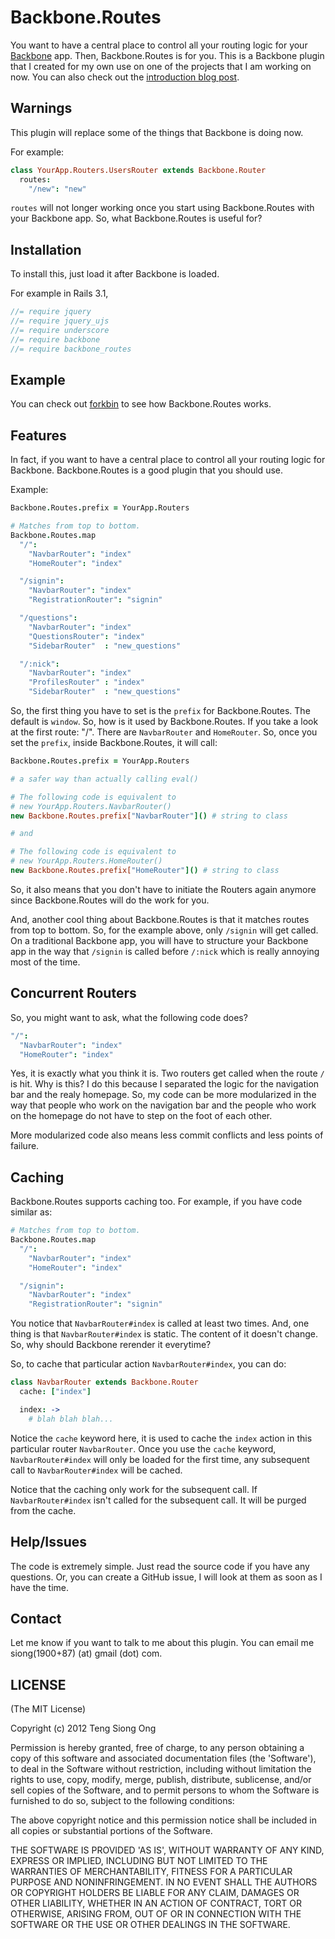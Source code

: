 # Backbone.Routes

You want to have a central place to control all your routing logic for
your [Backbone][1] app. Then, Backbone.Routes is for you. This is a
Backbone plugin that I created for my own use on one of the projects
that I am working on now. You can also check out the [introduction blog 
post][2].

## Warnings

This plugin will replace some of the things that Backbone is
doing now.

For example:

```coffeescript
class YourApp.Routers.UsersRouter extends Backbone.Router
  routes:
    "/new": "new"
```

`routes` will not longer working once you start using Backbone.Routes
with your Backbone app. So, what Backbone.Routes is useful for?

## Installation

To install this, just load it after Backbone is loaded.

For example in Rails 3.1,

```javascript
//= require jquery
//= require jquery_ujs
//= require underscore
//= require backbone
//= require backbone_routes
```

## Example

You can check out [forkbin][3] to see how Backbone.Routes works.

## Features

In fact, if you want to have a central place to control all your routing
logic for Backbone. Backbone.Routes is a good plugin that you should
use.

Example:

```coffeescript
Backbone.Routes.prefix = YourApp.Routers

# Matches from top to bottom.
Backbone.Routes.map
  "/":
    "NavbarRouter": "index"
    "HomeRouter": "index"

  "/signin":
    "NavbarRouter": "index"
    "RegistrationRouter": "signin"

  "/questions":
    "NavbarRouter": "index"
    "QuestionsRouter": "index"
    "SidebarRouter"  : "new_questions"

  "/:nick":
    "NavbarRouter": "index"
    "ProfilesRouter" : "index"
    "SidebarRouter"  : "new_questions"
```

So, the first thing you have to set is the `prefix` for Backbone.Routes.
The default is `window`. So, how is it used by Backbone.Routes. If you
take a look at the first route: "/". There are `NavbarRouter` and
`HomeRouter`. So, once you set the `prefix`, inside Backbone.Routes, it
will call:

```coffeescript
Backbone.Routes.prefix = YourApp.Routers

# a safer way than actually calling eval()

# The following code is equivalent to
# new YourApp.Routers.NavbarRouter()
new Backbone.Routes.prefix["NavbarRouter"]() # string to class

# and

# The following code is equivalent to
# new YourApp.Routers.HomeRouter()
new Backbone.Routes.prefix["HomeRouter"]() # string to class
```

So, it also means that you don't have to initiate the Routers again
anymore since Backbone.Routes will do the work for you.

And, another cool thing about Backbone.Routes is that it matches routes
from top to bottom. So, for the example above, only `/signin` will get
called. On a traditional Backbone app, you will have to structure your
Backbone app in the way that `/signin` is called before `/:nick` which
is really annoying most of the time.

## Concurrent Routers

So, you might want to ask, what the following code does?

```coffeescript
"/":
  "NavbarRouter": "index"
  "HomeRouter": "index"
```

Yes, it is exactly what you think it is. Two routers get called when the
route `/` is hit. Why is this? I do this because I separated the logic
for the navigation bar and the realy homepage. So, my code can be more
modularized in the way that people who work on the navigation bar and
the people who work on the homepage do not have to step on the foot of
each other.

More modularized code also means less commit conflicts and less points of
failure.

## Caching

Backbone.Routes supports caching too. For example, if you have code
similar as:

```coffeescript
# Matches from top to bottom.
Backbone.Routes.map
  "/":
    "NavbarRouter": "index"
    "HomeRouter": "index"

  "/signin":
    "NavbarRouter": "index"
    "RegistrationRouter": "signin"
```

You notice that `NavbarRouter#index` is called at least two times. And, one
thing is that `NavbarRouter#index` is static. The content of it doesn't
change. So, why should Backbone rerender it everytime?

So, to cache that particular action `NavbarRouter#index`, you can do:

```coffeescript
class NavbarRouter extends Backbone.Router
  cache: ["index"]

  index: ->
    # blah blah blah...
```

Notice the `cache` keyword here, it is used to cache the `index` action
in this particular router `NavbarRouter`. Once you use the `cache`
keyword, `NavbarRouter#index` will only be loaded for the first time,
any subsequent call to `NavbarRouter#index` will be cached.

Notice that the caching only work for the subsequent call. If
`NavbarRouter#index` isn't called for the subsequent call. It will be
purged from the cache.

## Help/Issues

The code is extremely simple. Just read the source code if you have any
questions. Or, you can create a GitHub issue, I will look at them as
soon as I have the time.

## Contact

Let me know if you want to talk to me about this plugin. You can email
me siong(1900+87) (at) gmail (dot) com.

## LICENSE

(The MIT License)

Copyright (c) 2012 Teng Siong Ong

Permission is hereby granted, free of charge, to any person obtaining
a copy of this software and associated documentation files (the
'Software'), to deal in the Software without restriction, including
without limitation the rights to use, copy, modify, merge, publish,
distribute, sublicense, and/or sell copies of the Software, and to
permit persons to whom the Software is furnished to do so, subject to
the following conditions:

The above copyright notice and this permission notice shall be
included in all copies or substantial portions of the Software.

THE SOFTWARE IS PROVIDED 'AS IS', WITHOUT WARRANTY OF ANY KIND,
EXPRESS OR IMPLIED, INCLUDING BUT NOT LIMITED TO THE WARRANTIES OF
MERCHANTABILITY, FITNESS FOR A PARTICULAR PURPOSE AND NONINFRINGEMENT.
IN NO EVENT SHALL THE AUTHORS OR COPYRIGHT HOLDERS BE LIABLE FOR ANY
CLAIM, DAMAGES OR OTHER LIABILITY, WHETHER IN AN ACTION OF CONTRACT,
TORT OR OTHERWISE, ARISING FROM, OUT OF OR IN CONNECTION WITH THE
SOFTWARE OR THE USE OR OTHER DEALINGS IN THE SOFTWARE.

[1]: http://documentcloud.github.com/backbone/
[2]: http://siong1987.com/posts/introducting-backbone-routes/
[3]: https://github.com/siong1987/forkbin
